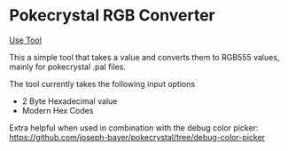 # Pokecrystal RGB Converter

[Use Tool](https://joseph-bayer.github.io/2byte-hex-to-gbc-rgb.github.io/)

This a simple tool that takes a value and converts them to RGB555 values, mainly for pokecrystal .pal files.

The tool currently takes the following input options
- 2 Byte Hexadecimal value
- Modern Hex Codes

Extra helpful when used in combination with the debug color picker: https://github.com/joseph-bayer/pokecrystal/tree/debug-color-picker
